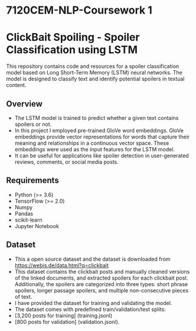 # 7120CEM-NLP-Coursework 1

# ClickBait Spoiling - Spoiler Classification using LSTM 

This repository contains code and resources for a spoiler classification model based on Long Short-Term Memory (LSTM) neural networks. The model is designed to classify text and identify potential spoilers in textual content.

## Overview
- The LSTM model is trained to predict whether a given text contains spoilers or not.
- In this project I employed pre-trained GloVe word embeddings. GloVe embeddings provide vector representations for words that capture their meaning and 
  relationships in a continuous vector space. These embeddings were used as the input features for the LSTM model.
- It can be useful for applications like spoiler detection in user-generated reviews, comments, or social media posts.

## Requirements
- Python (>= 3.6)
- TensorFlow (>= 2.0)
- Numpy
- Pandas
- scikit-learn
- Jupyter Notebook

## Dataset

- This a open source dataset and the dataset is downloaded from https://webis.de/data.html?q=clickbait
- This dataset contains the clickbait posts and manually cleaned versions of the linked documents, and extracted spoilers for each clickbait post.
  Additionally, the spoilers are categorized into three types: short phrase spoilers, longer passage spoilers, and multiple non-consecutive pieces of text.
- I have provided the dataset for training and validating the model.
- The dataset comes with predefined train/validation/test splits:
- [3,200 posts for training] (training.jsonl)
- [800 posts for validation] (validation.jsonl).

